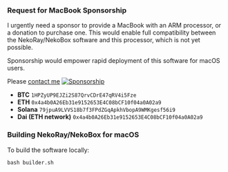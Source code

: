 ### Request for MacBook Sponsorship

I urgently need a sponsor to provide a MacBook with an ARM processor, or a donation to purchase one. This would enable full compatibility between the NekoRay/NekoBox software and this processor, which is not yet possible.

Sponsorship would empower rapid deployment of this software for macOS users.

Please [contact me](mailto:naqdi.ab@gmail.com)
[![Sponsorship](https://img.shields.io/badge/Donation-Donate-blue)]()
- **BTC**  `1HPZyUP9EJZi2S87QrvCDrE47qRV4i5Fze`
- **ETH** `0x4a4b0A26Eb31e9152653E4C08bCF10f04a0A02a9`
- **Solana** `79jpuA9LVVS18b7f3FPdZGqApkhVbopA9WMKgesf56i9`
- **Dai (ETH network)** `0x4a4b0A26Eb31e9152653E4C08bCF10f04a0A02a9`

### Building NekoRay/NekoBox for macOS

To build the software locally:

```
bash builder.sh
```

